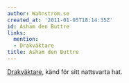 ```yaml
---
author: Wahnstrom.se
created_at: '2011-01-05T18:14:35Z'
id: Asham den Buttre
links:
  mention:
  - Drakväktare
title: Asham den Buttre
---
```


[Drakväktare], känd för sitt nattsvarta hat.

  [Drakväktare]: Drakväktare